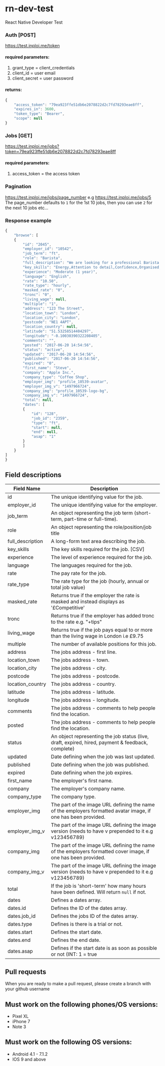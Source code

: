 # rn-dev-test
React Native Developer Test
### Auth [POST]
https://test.inploi.me/token
#### required parameters:
1. grant_type = client_credentials
2. client_id = user email
3. client_secret = user password

#### returns:
```javascript
{
    "access_token": "79ea923ffe51db6e2078822d2c7fd78293eae8ff",
    "expires_in": 3600,
    "token_type": "Bearer",
    "scope": null
}
```
### Jobs [GET]
https://test.inploi.me/jobs?token=79ea923ffe51db6e2078822d2c7fd78293eae8ff
#### required parameters:
1. access_token = the access token
### Pagination
https://test.inploi.me/jobs/page_number e.g https://test.inploi.me/jobs/5
The page_number defaults to `1` for the 1st 10 jobs, then you can use `2` for the next 10 jobs etc...
### Response example
```javascript
{
    "browse": [
    {
        "id": "2045",
        "employer_id": "10542",
        "job_term": "ft",
        "role": "Barista",
        "full_description": "We are looking for a professional Barista to join our busy cafe in centrl London.",
        "key_skills": "Energy,Attention to detail,Confidence,Organised,Phone manner",
        "experience": "Moderate (1 year)",
        "language": "English",
        "rate": "10.50",
        "rate_type": "hourly",
        "masked_rate": "0",
        "tronc": "0",
        "living_wage": null,
        "multiple": "1",
        "address": "123 The Street",
        "location_town": "London",
        "location_city": "London",
        "postcode": "NE1 4APT",
        "location_country": null,
        "latitude": "51.53258514404297",
        "longitude": "-0.10030390322208405",
        "comments": "",
        "posted": "2017-06-20 14:54:56",
        "status": "active",
        "updated": "2017-06-20 14:54:56",
        "published": "2017-06-20 14:54:56",
        "expired": "0",
        "first_name": "Steve",
        "company": "Apple Inc.",
        "company_type": "Coffee Shop",
        "employer_img": "profile_10539-avatar",
        "employer_img_v": "1497966724",
        "company_img": "profile_10539-logo-bg",
        "company_img_v": "1497966724",
        "total": null,
        "dates": [
        {
            "id": "128",
            "job_id": "2359",
            "type": "ft",
            "start": null,
            "end": null,
            "asap": "1"
        }
        ]
    }
]
}
```

## Field descriptions
Field Name | Description
------------ | -------------
id | The unique identifying value for the job.
employer_id | The unique identifying value for the employer.
job_term | An object representing the job term (short-term, part-time or full-time).
role | An object representing the role/position/job title
full_description | A long-form text area describing the job.
key_skills | The key skills required for the job. [CSV]
experience | The level of experience required for the job.
language | The languages required for the job.
rate | The pay rate for the job.
rate_type | The rate type for the job (hourly, annual or total job value)
masked_rate | Returns true if the employer the rate is masked and instead displays as '£Competitive'
tronc | Returns true if the employer has added tronc to the rate e.g. "+tips"
living_wage | Returns true if the job pays equal to or more than the living wage in London i.e £9.75
multiple | The number of available positions for this job.
address | The jobs address - first line.
location_town | The jobs address - town.
location_city | The jobs address - city.
postcode | The jobs address - postcode.
location_country | The jobs address - country.
latitude | The jobs address - latitude.
longitude | The jobs address - longitude.
comments | The jobs address - comments to help people find the location.
posted | The jobs address - comments to help people find the location.
status | An object representing the job status (live, draft, expired, hired, payment & feedback, complete)
updated | Date defining when the job was last updated.
published | Date defining when the job was published.
expired | Date defining when the job expires.
first_name | The employer's first name.
company | The employer's company name.
company_type | The company type.
employer_img | The part of the image URL defining the name of the employers formatted avatar image, if one has been provided.
employer_img_v | The part of the image URL defining the image version (needs to have v prepended to it e.g v123456789)
company_img | The part of the image URL defining the name of the employers formatted cover image, if one has been provided.
company_img_v | The part of the image URL defining the image version (needs to have v prepended to it e.g v123456789)
total | If the job is 'short-term' how many hours have been defined. Will return `null` if not.
dates | Defines a dates array.
dates.id | Defines the ID of the dates array.
dates.job_id | Defines the jobs ID of the dates array.
dates.type | Defines is there is a trial or not.
dates.start | Defines the start date.
dates.end | Defines the end date.
dates.asap | Defines if the start date is as soon as possible or not (INT: 1 = true || 0 = false). note: - start/end date may be empty if set to true

## Pull requests
When you are ready to make a pull request, please create a branch with your github username

## Must work on the following phones/OS versions:
* Pixel XL
* iPhone 7
* Note 3
## Must work on the following OS versions:
* Android 4.1 - 7.1.2
* IOS 9 and above
